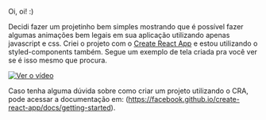 Oi, oi! :)

Decidi fazer um projetinho bem simples mostrando que é possível fazer algumas animações bem legais em sua aplicação utilizando apenas javascript e css. Criei o projeto com o [Create React App](https://github.com/facebook/create-react-app) e estou utilizando o styled-components também. Segue um exemplo de tela criada pra você ver se é isso mesmo que procura.

[![Ver o vídeo]()](https://drive.google.com/file/d/1il4hGb0Ag1hUkSn3_YAThXJyYcP-gSDE/view)



Caso tenha alguma dúvida sobre como criar um projeto utilizando o CRA, pode acessar a documentação em: (https://facebook.github.io/create-react-app/docs/getting-started).